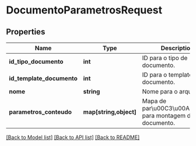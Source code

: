 # DocumentoParametrosRequest

## Properties
Name | Type | Description | Notes
------------ | ------------- | ------------- | -------------
**id_tipo_documento** | **int** | ID para o tipo de documento. | [optional] 
**id_template_documento** | **int** | ID para o template do documento. | [optional] 
**nome** | **string** | Nome para o arquivo. | [optional] 
**parametros_conteudo** | **map[string,object]** | Mapa de par\u00C3\u00A2metros para montagem do documento. | [optional] 

[[Back to Model list]](../README.md#documentation-for-models) [[Back to API list]](../README.md#documentation-for-api-endpoints) [[Back to README]](../README.md)


